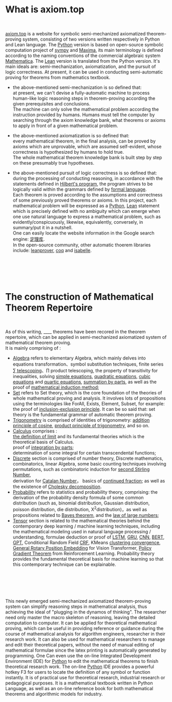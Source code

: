 # What is axiom.top
  <br>
  
[axiom.top](../index.php) is a website for symbolic	semi-mechanized axiomatized theorem-proving system, consisting of two versions written respectively in Python and Lean language. The [Python](https://github.com/cosmosZhou/axiom/tree/master) version is based on open-source symbolic computation project of [sympy](https://github.com/sympy/sympy) and 
[Maxima](http://maxima.sourceforge.net), its main terminology is defined according to the naming conventions of the commercial algebraic system 
[Mathematica](https://reference.wolfram.com/language/index.html.en?source=footer). The [Lean](https://github.com/cosmosZhou/axiom/tree/main) version is translated from the Python version. It's main ideals are: semi-mechanization, axiomatization, and the pursuit of logic correctness. At present, it can be used in conducting semi-automatic proving for theorems from mathematics textbook.  

* the above-mentioned semi-mechanization is so defined that:   
at present, we can't devise a fully-automatic machine to process human-like logic reasoning steps in theorem-proving according the given prerequisites and conclusions.  
The machine can only solve the mathematical problem according the instruction provided by humans. Humans must tell the computer by searching through the axiom knowledge bank, what theorems or axioms to apply in front of a given mathematical problem. 
* the above-mentioned axiomatization is so defined that:  
every mathematical theorem, in the final analysis, can be proved by axioms which are unprovable, which are assumed self-evident, whose correctness is hypothesized by humans to hold true.  
The whole mathematical theorem knowledge bank is built step by step on these presumably true hypotheses.

* the above-mentioned pursuit of logic correctness is so defined that:  
during the processing of conducting reasoning, in accordance with the statements defined in 
[Hilbert's program](https://en.wikipedia.org/wiki/Hilbert%27s_program), the program strives to be logically valid within the grammars defined by [formal language](https://en.wikipedia.org/wiki/Formal_language).   
Each theorem is proved according to the assumptions and correctness of some previously proved theorems or axioms. In this project, each mathematical problem will be expressed as a [Python](https://www.python.org/), [Lean](https://lean-lang.org/) statement which is precisely defined with no ambiguity which can emerge when one use natural language to express a mathematical problem, such as evidently/conspicuously, likewise, equivalently, conversely, in summary/put it in a nutshell.   
One can easily locate the website information in the Google search engine: [定理库](https://www.google.com.hk/search?q=%E5%AE%9A%E7%90%86%E5%BA%93).  
In the open-source community, other automatic thoerem libraries include: [leanprover](https://leanprover-community.github.io/mathlib4_docs/Mathlib/Algebra/Algebra/Basic.html), [coq](https://github.com/coq/coq) and [isabelle](https://isabelle.in.tum.de/).

<br><br>
------


# The construction of Mathematical Theorem Repertoire
  <br>
  
As of this writing, <label id=count>____</label> theorems have been recored in the theorem repertoire, which can be applied in semi-mechanized axiomatized system of mathematical theorem proving.  
It is mainly comprising of :  	
	
* [Algebra](../?module=Algebra) refers to elementary Algebra, which mainly delves into equations transformation、symbol substitution techniques, finite series [∑ telescoping](../?module=Algebra.Sum.eq.Add.telescope.step)、∏ product telescoping, the property of transitivity for inequalities, solving [simple equations](../?module=Algebra.AndImpS_Eq.of.Add.eq.Zero.simple), [quadratic equations](../?module=Algebra.And_Imp_Or_EqS_Div.of.Add.eq.Zero.quadratic), [cubic equations](../?module=Algebra.And_Imp_Or_EqS.of.Add.eq.Zero.cubic) and [quartic equations](../?module=Algebra.And_Imp_Or_EqS.of.Add.eq.Zero.quartic), [summation by parts](../?module=Algebra.Sum.eq.Add.by_parts), as well as the proof of [mathematical induction method](../?module=Bool.Eq_0.of.Eq_0.All_Imp);   
* [Set](../?module=Set) refers to Set theory, which is the core foundation of the theories of whole mathematical proving and analysis. It involves lots of propositions using the terminologies like 
ForAll, Exists, Element, Subset, for example: 
the proof of [inclusion-exclusion principle](../?module=Set.CardUnion.eq.Sub_.AddCards.CardInter.principle.inclusion_exclusion). It can be so said that: set theory is the fundamental grammar of automatic theorem proving.  
* [Trigonometry](../?module=Trigonometry) is comprised of identities of trigonometry: 
[addition principle of cosine](../?module=Trigonometry.CosSub.eq.AddSinSin_CosCos), [product principle of trigonometry](../?module=Trigonometry.MulSin_Cos.eq.AddDivSSin), and so on.   
* [Calculus](../?module=Calculus) comprises :   
[the definition of limit](../?module=Calculus.Any.All.of.Eq_Limit.limit_definition) and its fundamental theories which is the theoretical basis of Calculus.  
proof of [integration by parts](../?module=Calculus.Integral.eq.Add.by_parts);  
determination of some integral for certain transcendental functions;  
* [Discrete](../?module=Discrete) section is comprised of number theory, Discrete mathematics, combinatorics, linear Algebra, some basic counting techniques involving permutations, such as 
combinatoric induction for [second Stirling Number](../?module=Discrete.Stirling.eq.Add.recurrence),  
derivation for [Catalan Number](../?module=Discrete.Eq.of.Eq.Eq.catalan.recurrence)， 
basics of [continued fraction](../?module=Discrete.Add.eq.Pow.HK.recurrence); as well as the existence of [Cholesky decomposition](../?module=Discrete.Any.Eq.of.Eq_Adjoint.Imp_Gt_0.Cholesky).  
* [Probability](../?module=Probability) refers to statistics and probability theory, comprising: the derivation of the probability density formula of some common distribution (such as, binomial distribution, Gaussian distribution, poisson distribution, die distribution, Χ<sup>2</sup>distribution)，as well as propositions related to [Bayes theorem](../?module=Probability.Pr.eq.Div.Pr.bayes), and the [law of large numbers](../?module=Probability.Eq.Limit.Pr.of.Eq_Conditioned.Eq_Expect.Eq_Var.law_of_large_numbers);  
* [Tensor](../?module=Tensor) section is related to the mathematical theories behind the contemporary deep learning / machine learning techniques, including the mathematical modeling used in natural language processing / understanding, formulae deduction or proof of
[LSTM](../?module=Tensor.Eq.of.Eq.Eq.long_short_term_memory),
[GRU](../?module=Tensor.Eq_AddMulS.gated_recurrent_unit),
[CNN](../?module=Tensor.Eq.of.Eq_Stack_Bool_In.conv1d),
[BERT](../?module=Tensor.DotSoftmax.eq.Stack_Div.scaled_dot_product_attention),
[GPT](../?module=Tensor.DotSoftmax.eq.Stack_Dot.gpt),
Conditional Random Field [CRF](../?module=Tensor.And.of.Ne_0.Eq.Eq.Eq.crf.y_given_x),
KMeans [clustering convergence](../?module=Set.LeAddSSumS_SquareSub_Sum.of.In.NotIn.LeAbsSSub_Sum), [General Rotary Position Embedding](../?module=Tensor.Dot.eq.Add.of.Eq_Mul.Eq_Mul.Eq_Block.position_representation.plane) for Vision Transformer, [Policy Gradient Theorem](../?module=Tensor.EqDot_GradExpect.of.Eq_Conditioned.Eq_Expect.IsFinite.IsFinite.unbiased_advantage_estimate) from Reinforcement Learning. 
Probability theory provides the fundamental theoretical basis for machine learning so that this contemporary technique can be  explainable.  

<br><br>
-------
This newly emerged semi-mechanized axiomatized theorem-proving system can simplify reasoning steps in mathematical analysis, thus achieving the ideal of "plugging in the dynamos of thinking". The researcher need only master the macro skeleton of reasoning, leaving the detailed computation to computer. It can be applied for theoretical mathematical proving, which can be useful in providing reference or guidance during the course of mathematical analysis for algorithm engineers, researcher in their research work. It can also be used for mathematical researchers to manage and edit their theoretical papers, without the need of manual editing of mathematical formulae since the latex printing is automatically generated by programming. One Can even use the on-line Integrated Development Environment (IDE) for [Python](https://www.python.org/) to edit the mathematical theorems to finish theoretical research work. The on-line [Python](https://www.python.org/) IDE provides a powerful hotkey F3 for users to locate the definition of any symbol or function instantly. It is of practical use for theoretical research, industrial research or pedagogical purposes. It is a mathematical textbook written in Python Language, as well as an on-line reference book for both mathematical theorems and algorithmic models for industry.
<br><br>

<script type=module>
	$('#count').innerHTML = await get("../php/request/count.php");
</script>